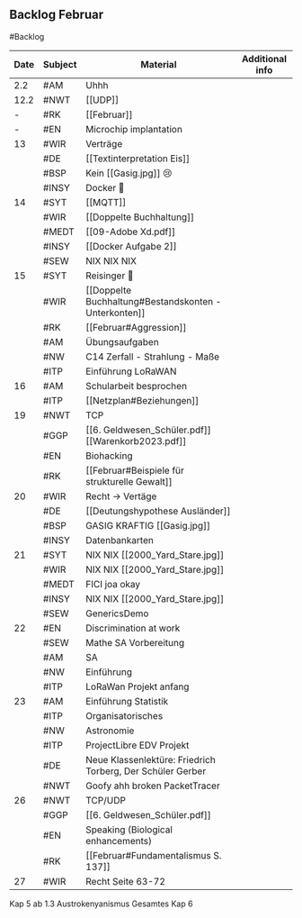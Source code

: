 ## Backlog Februar
#Backlog

| Date | Subject | Material                                                    | Additional info |
| ---- | ------- | ----------------------------------------------------------- | --------------- |
| 2.2  | #AM     | Uhhh                                                        |                 |
| 12.2 | #NWT    | [[UDP]]                                                     |                 |
| -    | #RK     | [[Februar]]                                                 |                 |
| -    | #EN     | Microchip implantation                                      |                 |
| 13   | #WIR    | Verträge                                                    |                 |
|      | #DE     | [[Textinterpretation Eis]]                                  |                 |
|      | #BSP    | Kein [[Gasig.jpg]] 😢                                       |                 |
|      | #INSY   | Docker 🤡                                                   |                 |
| 14   | #SYT    | [[MQTT]]                                                    |                 |
|      | #WIR    | [[Doppelte Buchhaltung]]                                    |                 |
|      | #MEDT   | [[09-Adobe Xd.pdf]]                                         |                 |
|      | #INSY   | [[Docker Aufgabe 2]]                                        |                 |
|      | #SEW    | NIX NIX NIX                                                 |                 |
| 15   | #SYT    | Reisinger 🤡                                                |                 |
|      | #WIR    | [[Doppelte Buchhaltung#Bestandskonten - Unterkonten]]       |                 |
|      | #RK     | [[Februar#Aggression]]                                      |                 |
|      | #AM     | Übungsaufgaben                                              |                 |
|      | #NW     | C14 Zerfall - Strahlung - Maße                              |                 |
|      | #ITP    | Einführung LoRaWAN                                          |                 |
| 16   | #AM     | Schularbeit besprochen                                      |                 |
|      | #ITP    | [[Netzplan#Beziehungen]]                                    |                 |
| 19   | #NWT    | TCP                                                         |                 |
|      | #GGP    | [[6. Geldwesen_Schüler.pdf]] [[Warenkorb2023.pdf]]          |                 |
|      | #EN     | Biohacking                                                  |                 |
|      | #RK     | [[Februar#Beispiele für strukturelle Gewalt]]               |                 |
| 20   | #WIR    | Recht -> Vertäge                                            |                 |
|      | #DE     | [[Deutungshypothese Ausländer]]                             |                 |
|      | #BSP    | GASIG KRAFTIG [[Gasig.jpg]]                                 |                 |
|      | #INSY   | Datenbankarten                                              |                 |
| 21   | #SYT    | NIX NIX [[2000_Yard_Stare.jpg]]                             |                 |
|      | #WIR    | NIX NIX [[2000_Yard_Stare.jpg]]                             |                 |
|      | #MEDT   | FICI joa okay                                               |                 |
|      | #INSY   | NIX NIX [[2000_Yard_Stare.jpg]]                             |                 |
|      | #SEW    | GenericsDemo                                                |                 |
| 22   | #EN     | Discrimination at work                                      |                 |
|      | #SEW    | Mathe SA Vorbereitung                                       |                 |
|      | #AM     | SA                                                          |                 |
|      | #NW     | Einführung                                                  |                 |
|      | #ITP    | LoRaWan Projekt anfang                                      |                 |
| 23   | #AM     | Einführung Statistik                                        |                 |
|      | #ITP    | Organisatorisches                                           |                 |
|      | #NW     | Astronomie                                                  |                 |
|      | #ITP    | ProjectLibre EDV Projekt                                    |                 |
|      | #DE     | Neue Klassenlektüre:  Friedrich Torberg, Der Schüler Gerber |                 |
|      | #NWT    | Goofy ahh broken PacketTracer                               |                 |
| 26   | #NWT    | TCP/UDP                                                     |                 |
|      | #GGP    | [[6. Geldwesen_Schüler.pdf]]                                |                 |
|      | #EN     | Speaking (Biological enhancements)                          |                 |
|      | #RK     | [[Februar#Fundamentalismus S. 137]]                         |                 |
| 27   | #WIR    | Recht Seite 63-72                                           |                 |
Kap 5 ab 1.3 Austrokenyanismus
Gesamtes Kap 6